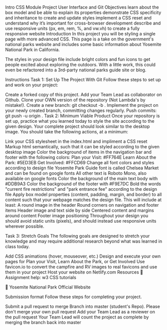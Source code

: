 Intro CSS Module Project
User Interface and Git
Objectives
learn about the box model and be able to explain its properties
demonstrate CSS specificity and inheritance to create and update styles
implement a CSS reset and understand why it’s important for cross-browser development
describe and use responsive units (px, em, rem, %, and vw.vh) to create a fully responsive website
Introduction
In this project you will be styling a single page with more advanced CSS. This page is a take on the government's national parks website and includes some basic information about Yosemite National Park in California.

The styles in your design file include bright colors and fun icons to get people excited about exploring the outdoors. With a little work, this could even be refactored into a 3rd-party national parks guide site or blog.

Instructions
Task 1: Set Up The Project With Git
Follow these steps to set up and work on your project:

 Create a forked copy of this project.
 Add your Team Lead as collaborator on Github.
 Clone your OWN version of the repository (Not Lambda's by mistake!).
 Create a new branch: git checkout -b <firstName-lastName>.
 Implement the project on your newly created <firstName-lastName> branch, committing changes regularly.
 Push commits: git push -u origin <firstName-lastName>.
Task 2: Minimum Viable Product
Once your repository is set up, practice what you learned today to style the site according to the given design. Your complete project should look similar to the desktop image. You should take the following actions, at a minimum:

 Link your CSS stylesheet in the index.html and impliment a CSS reset
 Markup html semantically, such that it can be styled according to the given desktop image
 Color the background of items in the navigation bar and footer with the following colors:
 Plan your Visit: #FF764E
 Learn About the Park: #5ED3EB
 Get Involved: #FFCD69
 Change all font colors and styles according to design file
 Yosemite Park Guide font is called Chelsea Market and can be found on google fonts
 All other text is Roboto Mono, also available on google fonts
 Color the background of the main text body with #DDB9A3
 Color the background of the footer with #F9E7DC
 Bold the words "current fire restrictions" and "park entrance fee" according to the design file
 Apply box model properties (content, padding, margin, and border) to all content such that your webpage matches the design file. This will include at least:
 A round image in the header
 Round corners on navigation and footer items
 Header image and text side by side
 Centered content and margins around content
 Footer image positioning
Throughout your design you should avoid static units (pixels), and should instead use responsive units wherever possible.

Task 3: Stretch Goals
The following goals are designed to stretch your knowledge and may require additional research beyond what was learned in class today.

 Add CSS animations (hover, mouseover, etc.)
 Design and execute your own pages for Plan your Visit, Learn About the Park, or Get Involved
 Use favicon.io to convert the campfire and RV images to real favicons and use them in your project
 Host your website on Netlify.com
Resources
👋 Assignment help: w3 CSS tutorials

👀 Yosemite National Park Official Website

Submission format
Follow these steps for completing your project.

 Submit a pull request to merge Branch into master (student's Repo). Please don't merge your own pull request
 Add your Team Lead as a reviewer on the pull request
 Your Team Lead will count the project as complete by merging the branch back into master